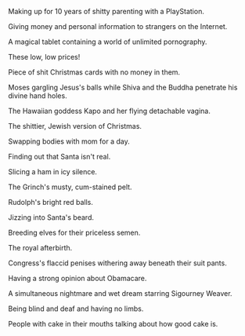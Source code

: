 Making up for 10 years of shitty parenting with a PlayStation.

Giving money and personal information to strangers on the Internet.

A magical tablet containing a world of unlimited pornography.

These low, low prices!

Piece of shit Christmas cards with no money in them.

Moses gargling Jesus's balls while Shiva and the Buddha penetrate his divine hand holes.

The Hawaiian goddess Kapo and her flying detachable vagina.

The shittier, Jewish version of Christmas.

Swapping bodies with mom for a day.

Finding out that Santa isn't real.

Slicing a ham in icy silence.

The Grinch's musty, cum-stained pelt.

Rudolph's bright red balls.

Jizzing into Santa's beard.

Breeding elves for their priceless semen.

The royal afterbirth.

Congress's flaccid penises withering away beneath their suit pants.

Having a strong opinion about Obamacare.

A simultaneous nightmare and wet dream starring Sigourney Weaver.

Being blind and deaf and having no limbs.

People with cake in their mouths talking about how good cake is.